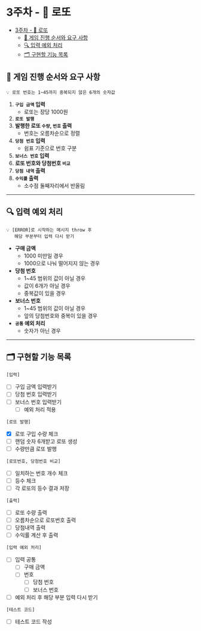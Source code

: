 # 3주차 - 🎱 로또

- [3주차 - 🎱 로또](#3주차----로또)
  - [🛒 게임 진행 순서와 요구 사항](#-게임-진행-순서와-요구-사항)
  - [🔍 입력 예외 처리](#-입력-예외-처리)
  - [🗂️ 구현할 기능 목록](#️-구현할-기능-목록)

## 🛒 게임 진행 순서와 요구 사항

```
💡 로또 번호는 1~45까지 중복되지 않은 6개의 숫자값
```

1. **`구입 금액` 입력**
   - 로또는 장당 1000원
2. **`로또 발행`**
3. **발행한 로또 `수량`, `번호` 출력**
   - 번호는 오름차순으로 정렬
4. **`당첨 번호` 입력**
   - 쉼표 기준으로 번호 구분
5. **`보너스 번호` 입력**
6. **로또 번호와 당첨번호 `비교`**
7. **`당첨 내역` 출력**
8. **`수익률` 출력**
   - 소수점 둘째자리에서 반올림

---

## 🔍 입력 예외 처리

```
💡 [ERROR]로 시작하는 메시지 throw 후
   해당 부분부터 입력 다시 받기
```

- **구매 금액**
  - 1000 미만일 경우
  - 1000으로 나눠 떨어지지 않는 경우
- **당첨 번호**
  - 1~45 범위의 값이 아닐 경우
  - 값이 6개가 아닐 경우
  - 중복값이 있을 경우
- **보너스 번호**
  - 1~45 범위의 값이 아닐 경우
  - 앞의 당첨번호와 중복이 있을 경우
- **`공통` 예외 처리**
  - 숫자가 아닌 경우

---

## 🗂️ 구현할 기능 목록

`[입력]`

- [ ] 구입 금액 입력받기
- [ ] 당첨 번호 입력받기
- [ ] 보너스 번호 입력받기
  - [ ] 예외 처리 적용

`[로또 발행]`

- [x] 로또 구입 수량 체크
- [ ] 랜덤 숫자 6개받고 로또 생성
- [ ] 수량만큼 로또 발행

`[로또번호, 당첨번호 비교]`

- [ ] 일치하는 번호 개수 체크
- [ ] 등수 체크
- [ ] 각 로또의 등수 결과 저장

`[출력]`

- [ ] 로또 수량 출력
- [ ] 오름차순으로 로또번호 출력
- [ ] 당첨내역 출력
- [ ] 수익률 계산 후 출력

`[입력 예외 처리]`

- [ ] 입력 공통
  - [ ] 구매 금액
  - [ ] 번호
    - [ ] 당첨 번호
    - [ ] 보너스 번호
- [ ] 예외 처리 후 해당 부분 입력 다시 받기

`[테스트 코드]`

- [ ] 테스트 코드 작성

